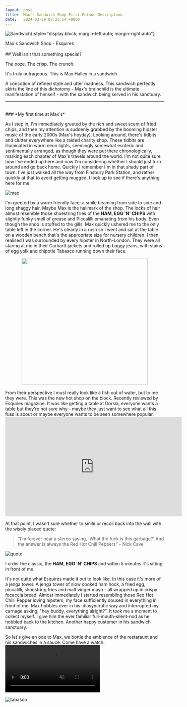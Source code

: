 ```yaml
---
layout: post
title:  Max's Sandwich Shop First Person Description
date:   2024-03-29 07:23:54 +0000
---
```

![Sandwich]({{site.baseurl}}/assets/sandwich.jpeg){:style="display:block; margin-left:auto; margin-right:auto"}
<figcaption>Max's Sandwich Shop - Esquires</figcaption>
<br>
## Well isn't that something special? 

The ooze. The crisp. The crunch. 

It's truly outrageous. This is Max Halley in a sandwich.

A concotion of refined style and utter madness. This sandwich perfectly skirts the line of this dichotomy - Max's brainchild is the ultimate manifestation of himself - with the sandwich being served in his sanctuary. 


---
<br>
### *My first time at Max's*

As I step in, I'm immediately greeted by the rich and sweet scent of fried chips, and then my attention is suddenly grabbed by the booming hipster music of the early 2000s (Max's heyday). Looking around, there's tidbits and clutter everywhere like a raided charity shop. These tidbits are illuminated in warm neon lights, seemingly somewhat esoteric and sentimentally arranged, as though they were put there chronologically, marking each chapter of Max's travels around the world. I'm not quite sure how I've ended up here and now I'm considering whether I should just turn around and go back home. Quickly I remember I'm in that shady part of town. I've just walked all the way from Finsbury Park Station, and rather quickly at that to avoid getting mugged. I look up to see if there's anything here for me.


![max]({{site.baseurl}}/assets/maxhalley.jpg)

I'm greeted by a warm friendly face; a smile beaming from side to side and long shaggy hair. Maybe Max is the hallmark of the shop.  The locks of hair almost resemble those shoestring fries of the **HAM, EGG 'N' CHIPS** with slightly funky smell of grease and Piccalilli emanating from his body. Even though the shop is stuffed to the gills, Max quickly ushered me to the only table left in the corner. He's clearly in a rush so I went and sat at the table on a wooden bench that's the appropriate size for nursery children. I then realised I was surrounded by every hipster in North-London. They were all staring at me in their Carhartt jackets and rolled up baggy jeans, with stains of egg yolk and chipotle Tabasco running down their face. 
<br>
<div align="center">
<img  src="{{site.baseurl}}/assets/hipster.png" width="400" >
</div> <br>
From their perspective I must really look like a fish out of water, but to me they were. This was the new hot shop on the block. Recently reviewed by Esquires magazine. It was like getting a table at Dorsia, everyone wants a table but they're not sure why - maybe they just want to see what all this fuss is about or maybe everyone wants to be seen somewhere popular. 
<br>

<div align="center">
<iframe width="560" height="315" src="https://www.youtube.com/embed/cISYzA36-ZY?start=71&end=85" title="YouTube video player" frameborder="0" allow="accelerometer; autoplay; clipboard-write; encrypted-media; gyroscope; picture-in-picture; web-share" referrerpolicy="strict-origin-when-cross-origin" allowfullscreen></iframe>
</div> 


At that point, I wasn't sure whether to smile or recoil back into the wall with the wisely placed quote:

> “I'm forever near a stereo saying, 'What the fuck is this garbage?' And the answer is always the Red Hot Chili Peppers" - Nick Cave 

![quote]({{site.baseurl}}/assets/quote.jpg)

I order the classic, the **HAM, EGG 'N' CHIPS** and within 5 minutes it's sitting in front of me. 

It's not quite what Esquires made it out to look like. In this case it's more of a jenga tower. A jenga tower of slow cooked ham hock, a fried egg, piccalilli, shoestring fries and malt vinger mayo - all wrapped up in crispy focaccia bread. Almost immediately I started resembling those Red Hot Chilli Pepper loving hipsters; my face sufficiently doused in everything in front of me. Max hobbles over in his idiosyncratic way and interrupted my carnage asking, "hey buddy, everything alright?". It took me a moment to collect myself. I give him the ever familiar full-mouth-silent-nod as he hobbled back to the kitchen. Another happy customer in his sandwich sanctuary. 

So let's give an ode to Max, we bottle the ambience of the restaraunt and his sandwiches in a sauce. Come have a watch: 
<video muted autoplay controls>
    <source src="{{site.baseurl}}/assets/sauce.mp4" type="video/mp4">
</video>
<br>

![tabasco]({{site.baseurl}}/assets/tabasco.jpg)




